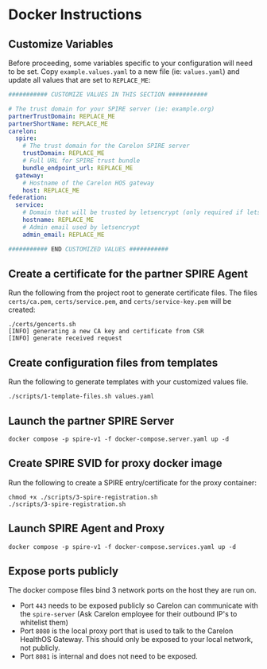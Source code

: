 # Docker Instructions

## Customize Variables

Before proceeding, some variables specific to your configuration will need to be set. Copy `example.values.yaml` to a 
new file (ie: `values.yaml`) and update all values that are set to `REPLACE_ME`:

```yaml
########### CUSTOMIZE VALUES IN THIS SECTION ###########

# The trust domain for your SPIRE server (ie: example.org)
partnerTrustDomain: REPLACE_ME
partnerShortName: REPLACE_ME
carelon:
  spire:
    # The trust domain for the Carelon SPIRE server
    trustDomain: REPLACE_ME
    # Full URL for SPIRE trust bundle
    bundle_endpoint_url: REPLACE_ME
  gateway:
    # Hostname of the Carelon HOS gateway
    host: REPLACE_ME
federation:
  service:
    # Domain that will be trusted by letsencrypt (only required if letsencrypt is true)
    hostname: REPLACE_ME
    # Admin email used by letsencrypt
    admin_email: REPLACE_ME

########### END CUSTOMIZED VALUES ###########
```

## Create a certificate for the partner SPIRE Agent

Run the following from the project root to generate certificate files. The files `certs/ca.pem`, `certs/service.pem`, 
and `certs/service-key.pem` will be created:

```shell
./certs/gencerts.sh
[INFO] generating a new CA key and certificate from CSR
[INFO] generate received request
```

## Create configuration files from templates

Run the following to generate templates with your customized values file.

```shell
./scripts/1-template-files.sh values.yaml
```

## Launch the partner SPIRE Server

```shell
docker compose -p spire-v1 -f docker-compose.server.yaml up -d
```

## Create SPIRE SVID for proxy docker image

Run the following to create a SPIRE entry/certificate for the proxy container:

```shell
chmod +x ./scripts/3-spire-registration.sh
./scripts/3-spire-registration.sh
```

## Launch SPIRE Agent and Proxy

```shell
docker compose -p spire-v1 -f docker-compose.services.yaml up -d
```

## Expose ports publicly

The docker compose files bind 3 network ports on the host they are run on.

- Port `443` needs to be exposed publicly so Carelon can communicate with the `spire-server` (Ask Carelon employee for 
their outbound IP's to whitelist them)
- Port `8080` is the local proxy port that is used to talk to the Carelon HealthOS Gateway. This should only be exposed
to your local network, not publicly.
- Port `8081` is internal and does not need to be exposed.

